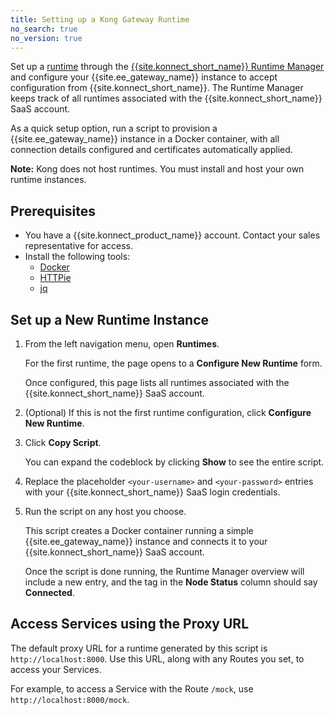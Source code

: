 ```yaml
---
title: Setting up a Kong Gateway Runtime
no_search: true
no_version: true
---
```

Set up a [runtime](/konnect/overview/#konnect-key-concepts-and-terminology)
through the
[{{site.konnect_short_name}} Runtime Manager](/konnect/runtime-manager) and
configure your {{site.ee_gateway_name}} instance to accept configuration from
{{site.konnect_short_name}}. The Runtime Manager keeps track of all runtimes
associated with the {{site.konnect_short_name}} SaaS account.

As a quick setup option, run a script to provision a {{site.ee_gateway_name}}
instance in a Docker container, with all connection details configured and
certificates automatically applied.

<div class="alert alert-ee blue">
<b>Note:</b> Kong does not host runtimes. You must install and host your own
runtime instances.
</div>

## Prerequisites

* You have a {{site.konnect_product_name}} account. Contact your sales
representative for access.
* Install the following tools:
  * [Docker](https://docs.docker.com/get-docker/)
  * [HTTPie](https://httpie.io/)
  * [jq](https://stedolan.github.io/jq/)

## Set up a New Runtime Instance

1. From the left navigation menu, open **Runtimes**.

    For the first runtime, the page opens to a **Configure New Runtime** form.

    Once configured, this page lists all runtimes associated with the
    {{site.konnect_short_name}} SaaS account.

2. (Optional) If this is not the first runtime configuration, click
**Configure New Runtime**.

3. Click **Copy Script**.

    You can expand the codeblock by clicking **Show** to see the entire script.

4. Replace the placeholder `<your-username>` and `<your-password>` entries with
your {{site.konnect_short_name}} SaaS login credentials.

5. Run the script on any host you choose.

    This script creates a Docker container running a simple
    {{site.ee_gateway_name}} instance and connects it to your
    {{site.konnect_short_name}} SaaS account.

    Once the script is done running, the Runtime Manager overview will include
    a new entry, and the tag in the **Node Status** column should say
    **Connected**.

## Access Services using the Proxy URL

The default proxy URL for a runtime generated by this script is
`http://localhost:8000`. Use this URL, along with any Routes you set, to access
your Services.

For example, to access a Service with the Route `/mock`, use
`http://localhost:8000/mock`.

<!-- To change the default URL, see [link TBA].-->
